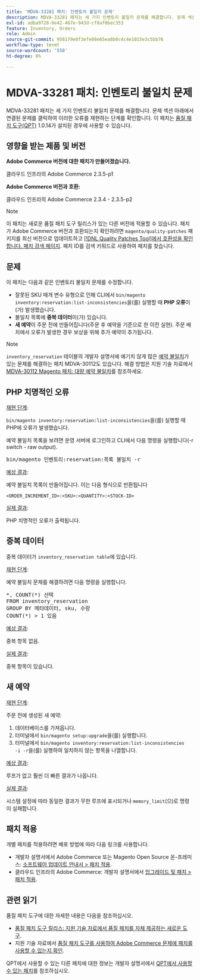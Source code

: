 ```yaml
---
title: 'MDVA-33281 패치: 인벤토리 불일치 문제'
description: MDVA-33281 패치는 세 가지 인벤토리 불일치 문제를 해결합니다. 문제 섹션 아래에서 연결된 문제를 클릭하여 이러한 오류를 재현하는 단계를 확인합니다. 이 패치는 [Quality Patches Tool (QPT)](/help/announcements/adobe-commerce-announcements/magento-quality-patches-released-new-tool-to-self-serve-quality-patches.md) 1.0.14가 설치된 경우 사용할 수 있습니다.
exl-id: adba9728-6e42-467e-943d-cf8af0bec353
feature: Inventory, Orders
role: Admin
source-git-commit: 958179e0f3efe08e65ea8b0c4c4e1015e3c5bb76
workflow-type: tm+mt
source-wordcount: '558'
ht-degree: 0%

---
```


# MDVA-33281 패치: 인벤토리 불일치 문제

MDVA-33281 패치는 세 가지 인벤토리 불일치 문제를 해결합니다. 문제 섹션 아래에서 연결된 문제를 클릭하여 이러한 오류를 재현하는 단계를 확인합니다. 이 패치는 [품질 패치 도구(QPT)](/help/announcements/adobe-commerce-announcements/magento-quality-patches-released-new-tool-to-self-serve-quality-patches.md) 1.0.14가 설치된 경우에 사용할 수 있습니다.

## 영향을 받는 제품 및 버전

**Adobe Commerce 버전에 대한 패치가 만들어졌습니다.**

클라우드 인프라의 Adobe Commerce 2.3.5-p1

**Adobe Commerce 버전과 호환:**

클라우드 인프라의 Adobe Commerce 2.3.4 - 2.3.5-p2

>[!NOTE]
>
>이 패치는 새로운 품질 패치 도구 릴리스가 있는 다른 버전에 적용할 수 있습니다. 패치가 Adobe Commerce 버전과 호환되는지 확인하려면 `magento/quality-patches` 패키지를 최신 버전으로 업데이트하고 [[!DNL Quality Patches Tool]에서 호환성을 확인합니다. 패치 검색 페이지](https://devdocs.magento.com/quality-patches/tool.html#patch-grid). 패치 ID를 검색 키워드로 사용하여 패치를 찾습니다.

## 문제

이 패치는 다음과 같은 인벤토리 불일치 문제를 수정합니다.

* 잘못된 SKU 매개 변수 유형으로 인해 CLI에서 `bin/magento inventory:reservation:list-inconsistencies`을(를) 실행할 때 **PHP 오류**&#x200B;이(가) 발생했습니다.
* 불일치 목록에 **중복 데이터**&#x200B;이(가) 있습니다.
* **새 예약**&#x200B;이 주문 전에 만들어집니다(주문 후 예약을 기준으로 한 이전 실현). 주문 배치에서 오류가 발생한 경우 보상을 위해 추가 예약이 추가됩니다.

>[!NOTE]
>
>`inventory_reservation` 테이블의 개발자 설명서에 예기치 않게 많은 [예약 불일치](https://devdocs.magento.com/guides/v2.4/inventory/inventory-cli-reference.html#what-causes-reservation-inconsistencies)가 있는 문제를 해결하는 패치 MDVA-30112도 있습니다. 해결 방법은 지원 기술 자료에서 [MDVA-30112 Magento 패치: 대량 예약 불일치](/help/support-tools/patches-available-in-qpt-tool/v1-0-8/mdva-30112-magento-patch-large-number-reservation-inconsistencies.md)를 참조하세요.

## PHP 치명적인 오류

<u>재현 단계</u>:

`bin/magento inventory:reservation:list-inconsistencies`을(를) 실행할 때 PHP에 오류가 발생했습니다.

예약 불일치 목록을 보려면 운영 서버에 로그인하고 CLI에서 다음 명령을 실행합니다(-r switch - raw output).

<pre>bin/magento 인벤토리:reservation:목록 불일치 -r</pre>

<u>예상 결과</u>:

예약 불일치 목록이 만들어집니다. 이는 다음 형식으로 반환됩니다

```plaintext
<ORDER_INCREMENT_ID>:<SKU>:<QUANTITY>:<STOCK-ID>
```

<u>실제 결과</u>:

PHP 치명적인 오류가 출력됩니다.

## 중복 데이터

중복 데이터가 `inventory_reservation table`에 있습니다.

<u>재현 단계</u>:

예약 불일치 문제를 해결하려면 다음 명령을 실행합니다.

<pre>*, COUNT(*) 선택
FROM inventory_reservation
GROUP BY 메타데이터, sku, 수량
COUNT(*) &gt; 1 있음</pre>

<u>예상 결과</u>:

중복 항목 없음.

<u>실제 결과</u>:

중복 항목이 있습니다.

## 새 예약

<u>재현 단계</u>:

주문 전에 생성된 새 예약:

1. 데이터베이스를 가져옵니다.
1. 터미널에서 `bin/magento setup:upgrade`을(를) 실행합니다.
1. 터미널에서 `bin/magento inventory:reservation:list-inconsistencies        -i -r`을(를) 실행하여 일치하지 않는 항목을 나열합니다.

<u>예상 결과</u>:

루프가 없고 훨씬 더 빠른 결과가 나옵니다.

<u>실제 결과</u>:

시스템 설정에 따라 동일한 결과가 무한 루프에 표시되거나 `memory_limit`(으)로 명령이 실패합니다.

## 패치 적용

개별 패치를 적용하려면 배포 방법에 따라 다음 링크를 사용합니다.

* 개발자 설명서에서 Adobe Commerce 또는 Magento Open Source 온-프레미스: [소프트웨어 업데이트 안내서 > 패치 적용](https://devdocs.magento.com/guides/v2.4/comp-mgr/patching/mqp.html).
* 클라우드 인프라의 Adobe Commerce: 개발자 설명서에서 [업그레이드 및 패치 > 패치 적용](https://devdocs.magento.com/cloud/project/project-patch.html).

## 관련 읽기

품질 패치 도구에 대한 자세한 내용은 다음을 참조하십시오.

* [품질 패치 도구 릴리스: 지원 기술 자료에서 품질 패치를 자체 제공하는 새로운 도구](/help/announcements/adobe-commerce-announcements/magento-quality-patches-released-new-tool-to-self-serve-quality-patches.md).
* 지원 기술 자료에서 [품질 패치 도구를 사용하여 Adobe Commerce 문제에 패치를 사용할 수 있는지 확인](/help/support-tools/patches-available-in-qpt-tool/check-patch-for-magento-issue-with-magento-quality-patches.md).

QPT에서 사용할 수 있는 다른 패치에 대한 정보는 개발자 설명서에서 [QPT에서 사용할 수 있는 패치](https://devdocs.magento.com/quality-patches/tool.html#patch-grid)를 참조하십시오.
